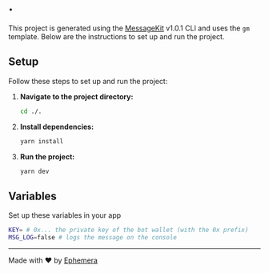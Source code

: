 # .

This project is generated using the [MessageKit](https://message-kit.vercel.app) v1.0.1 CLI and uses the `gm` template. Below are the instructions to set up and run the project.

## Setup

Follow these steps to set up and run the project:

1. **Navigate to the project directory:**
    ```sh
    cd ./.
    ```

2. **Install dependencies:**
    ```sh
    yarn install
    ```

3. **Run the project:**
    ```sh
    yarn dev
    ```


## Variables

Set up these variables in your app

```sh
KEY= # 0x... the private key of the bot wallet (with the 0x prefix)
MSG_LOG=false # logs the message on the console
```

---
Made with ❤️ by [Ephemera](https://ephemerahq.com)